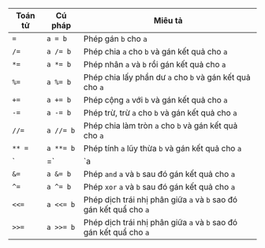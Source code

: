| Toán tử | Cú pháp | Miêu tả |
|---------|----------|--------|
| `=` | `a = b` | Phép gán `b` cho `a` |
| `/=` | `a /= b` | Phép chia `a` cho `b` và gán kết quả cho `a` |
| `*=` | `a *= b` | Phép nhân `a` và `b` rồi gán kết quả cho `a` |
| `%=` | `a %= b` | Phép chia lấy phần dư `a` cho `b` và gán kết quả cho `a` |
| `+=` | `a += b` | Phép cộng `a` với `b` và gán kết quả cho `a` |
| `-=` | `a -= b` | Phép trừ, trừ `a` cho `b` và gán kết quả cho `a` |
| `//=` | `a //= b` | Phép chia làm tròn `a` cho `b` và gán kết quả cho `a` |
| `** =` | `a **= b` | Phép tính `a` lũy thừa `b` và gán kết quả cho `a` |
| `|=` | `a |= b` | Phép `or` `a` và `b` sau đó gán kết quả cho `a` |
| `&=` | `a &= b` | Phép `and` `a` và `b` sau đó gán kết quả cho `a` |
| `^=` | `a ^= b` | Phép `xor` `a` và `b` sau đó gán kết quả cho `a` |
| `<<=` | `a <<= b` | Phép dịch trái nhị phân giữa `a` và `b` sao đó gán kết quẩ cho `a` |
| `>>=` | `a >>= b` | Phép dịch trái nhị phân giữa `a` và `b` sao đó gán kết quẩ cho `a` |
